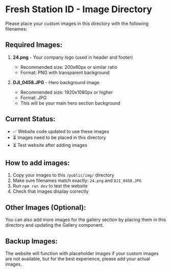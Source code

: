 # Fresh Station ID - Image Directory

Please place your custom images in this directory with the following filenames:

## Required Images:

1. **24.png** - Your company logo (used in header and footer)
   - Recommended size: 200x60px or similar ratio
   - Format: PNG with transparent background

2. **DJI_0458.JPG** - Hero background image 
   - Recommended size: 1920x1080px or higher
   - Format: JPG
   - This will be your main hero section background

## Current Status:
- ✅ Website code updated to use these images
- ⏳ Images need to be placed in this directory
- ⏳ Test website after adding images

## How to add images:
1. Copy your images to this `/public/img/` directory
2. Make sure filenames match exactly: `24.png` and `DJI_0458.JPG`
3. Run `npm run dev` to test the website
4. Check that images display correctly

## Other Images (Optional):
You can also add more images for the gallery section by placing them in this directory and updating the Gallery component.

## Backup Images:
The website will function with placeholder images if your custom images are not available, but for the best experience, please add your actual images.

